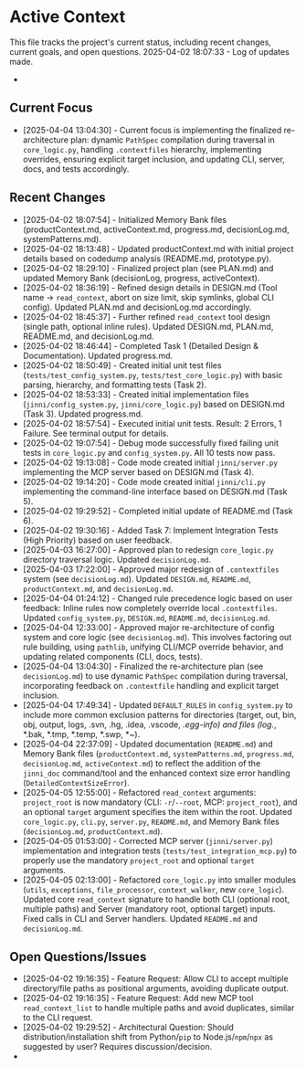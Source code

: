 # Active Context

  This file tracks the project's current status, including recent changes, current goals, and open questions.
  2025-04-02 18:07:33 - Log of updates made.

*

## Current Focus

*   [2025-04-04 13:04:30] - Current focus is implementing the finalized re-architecture plan: dynamic `PathSpec` compilation during traversal in `core_logic.py`, handling `.contextfiles` hierarchy, implementing overrides, ensuring explicit target inclusion, and updating CLI, server, docs, and tests accordingly.

## Recent Changes

*   [2025-04-02 18:07:54] - Initialized Memory Bank files (productContext.md, activeContext.md, progress.md, decisionLog.md, systemPatterns.md).
*   [2025-04-02 18:13:48] - Updated productContext.md with initial project details based on codedump analysis (README.md, prototype.py).
*   [2025-04-02 18:29:10] - Finalized project plan (see PLAN.md) and updated Memory Bank (decisionLog, progress, activeContext).
*   [2025-04-02 18:36:19] - Refined design details in DESIGN.md (Tool name -> `read_context`, abort on size limit, skip symlinks, global CLI config). Updated PLAN.md and decisionLog.md accordingly.
*   [2025-04-02 18:45:37] - Further refined `read_context` tool design (single path, optional inline rules). Updated DESIGN.md, PLAN.md, README.md, and decisionLog.md.
*   [2025-04-02 18:46:44] - Completed Task 1 (Detailed Design & Documentation). Updated progress.md.
*   [2025-04-02 18:50:49] - Created initial unit test files (`tests/test_config_system.py`, `tests/test_core_logic.py`) with basic parsing, hierarchy, and formatting tests (Task 2).
*   [2025-04-02 18:53:33] - Created initial implementation files (`jinni/config_system.py`, `jinni/core_logic.py`) based on DESIGN.md (Task 3). Updated progress.md.
*   [2025-04-02 18:57:54] - Executed initial unit tests. Result: 2 Errors, 1 Failure. See terminal output for details.
*   [2025-04-02 19:07:54] - Debug mode successfully fixed failing unit tests in `core_logic.py` and `config_system.py`. All 10 tests now pass.
*   [2025-04-02 19:13:08] - Code mode created initial `jinni/server.py` implementing the MCP server based on DESIGN.md (Task 4).
*   [2025-04-02 19:14:20] - Code mode created initial `jinni/cli.py` implementing the command-line interface based on DESIGN.md (Task 5).
*   [2025-04-02 19:29:52] - Completed initial update of README.md (Task 6).
*   [2025-04-02 19:30:16] - Added Task 7: Implement Integration Tests (High Priority) based on user feedback.
*   [2025-04-03 16:27:00] - Approved plan to redesign `core_logic.py` directory traversal logic. Updated `decisionLog.md`.
*   [2025-04-03 17:22:00] - Approved major redesign of `.contextfiles` system (see `decisionLog.md`). Updated `DESIGN.md`, `README.md`, `productContext.md`, and `decisionLog.md`.
*   [2025-04-04 01:24:12] - Changed rule precedence logic based on user feedback: Inline rules now completely override local `.contextfiles`. Updated `config_system.py`, `DESIGN.md`, `README.md`, `decisionLog.md`.
*   [2025-04-04 12:33:00] - Approved major re-architecture of config system and core logic (see `decisionLog.md`). This involves factoring out rule building, using `pathlib`, unifying CLI/MCP override behavior, and updating related components (CLI, docs, tests).
*   [2025-04-04 13:04:30] - Finalized the re-architecture plan (see `decisionLog.md`) to use dynamic `PathSpec` compilation during traversal, incorporating feedback on `.contextfile` handling and explicit target inclusion.
*   [2025-04-04 17:49:34] - Updated `DEFAULT_RULES` in `config_system.py` to include more common exclusion patterns for directories (target, out, bin, obj, output, logs, .svn, .hg, .idea, .vscode, *.egg-info) and files (log.*, *.bak, *.tmp, *.temp, *.swp, *~).
*   [2025-04-04 22:37:09] - Updated documentation (`README.md`) and Memory Bank files (`productContext.md`, `systemPatterns.md`, `progress.md`, `decisionLog.md`, `activeContext.md`) to reflect the addition of the `jinni_doc` command/tool and the enhanced context size error handling (`DetailedContextSizeError`).
*   [2025-04-05 12:55:00] - Refactored `read_context` arguments: `project_root` is now mandatory (CLI: `-r`/`--root`, MCP: `project_root`), and an optional `target` argument specifies the item within the root. Updated `core_logic.py`, `cli.py`, `server.py`, `README.md`, and Memory Bank files (`decisionLog.md`, `productContext.md`).
*   [2025-04-05 01:53:00] - Corrected MCP server (`jinni/server.py`) implementation and integration tests (`tests/test_integration_mcp.py`) to properly use the mandatory `project_root` and optional `target` arguments.
*   [2025-04-05 02:13:00] - Refactored `core_logic.py` into smaller modules (`utils`, `exceptions`, `file_processor`, `context_walker`, new `core_logic`). Updated core `read_context` signature to handle both CLI (optional root, multiple paths) and Server (mandatory root, optional target) inputs. Fixed calls in CLI and Server handlers. Updated `README.md` and `decisionLog.md`.
## Open Questions/Issues
*   [2025-04-02 19:16:35] - Feature Request: Allow CLI to accept multiple directory/file paths as positional arguments, avoiding duplicate output.
*   [2025-04-02 19:16:35] - Feature Request: Add new MCP tool `read_context_list` to handle multiple paths and avoid duplicates, similar to the CLI request.
*   [2025-04-02 19:29:52] - Architectural Question: Should distribution/installation shift from Python/`pip` to Node.js/`npm`/`npx` as suggested by user? Requires discussion/decision.
*